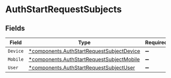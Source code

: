 # AuthStartRequestSubjects


## Fields

| Field                                                                                                 | Type                                                                                                  | Required                                                                                              | Description                                                                                           |
| ----------------------------------------------------------------------------------------------------- | ----------------------------------------------------------------------------------------------------- | ----------------------------------------------------------------------------------------------------- | ----------------------------------------------------------------------------------------------------- |
| `Device`                                                                                              | [*components.AuthStartRequestSubjectDevice](../../models/components/authstartrequestsubjectdevice.md) | :heavy_minus_sign:                                                                                    | N/A                                                                                                   |
| `Mobile`                                                                                              | [*components.AuthStartRequestSubjectMobile](../../models/components/authstartrequestsubjectmobile.md) | :heavy_minus_sign:                                                                                    | N/A                                                                                                   |
| `User`                                                                                                | [*components.AuthStartRequestSubjectUser](../../models/components/authstartrequestsubjectuser.md)     | :heavy_minus_sign:                                                                                    | N/A                                                                                                   |